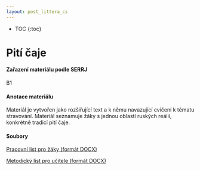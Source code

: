 ```yaml
---
layout: post_littera_cs
---
```

* TOC
{:toc}

# Pití čaje

#### Zařazení materiálu podle SERRJ

B1

#### Anotace materiálu

Materiál je vytvořen jako rozšiřující text a k němu navazující cvičení k tématu stravování. Materiál seznamuje žáky s jednou oblastí ruských reálií, konkrétně tradicí pití čaje.

#### Soubory

[Pracovní list pro žáky (formát DOCX)](/cs/littera/rustina/materialy/zaci/cteni/42_Piti_caje_Z_B1.docx)

[Metodický list pro učitele (formát DOCX)](/cs/littera/rustina/materialy/metodika/42_Piti_caje_metodika.docx)